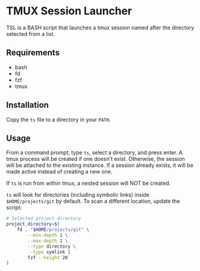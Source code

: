 # TMUX Session Launcher

TSL is a BASH script that launches a tmux session named after the directory
selected from a list.

## Requirements

- bash
- fd
- fzf
- tmux

## Installation

Copy the `ts` file to a directory in your `PATH`.

## Usage

From a command prompt, type `ts`, select a directory, and press enter. A tmux
process will be created if one doesn't exist. Otherwise, the session will be
attached to the existing instance. If a session already exists, it will be made
active instead of creating a new one.

If `ts` is run from within tmux, a nested session will NOT be created.

`ts` will look for directories (including symbolic links) inside
`$HOME/projects/git` by default. To scan a different location, update the
script:

```bash
# Selected project directory
project_directory=$(
	fd . "$HOME/projects/git" \
		--min-depth 1 \
		--max-depth 1 \
		--type directory \
		--type symlink |
		fzf --height 20
)
```

